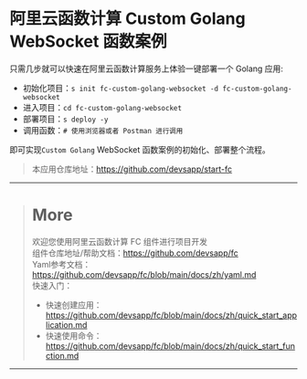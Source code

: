 # 阿里云函数计算 Custom Golang WebSocket 函数案例

只需几步就可以快速在阿里云函数计算服务上体验一键部署一个 Golang 应用:

- 初始化项目：`s init fc-custom-golang-websocket -d fc-custom-golang-websocket`
- 进入项目：`cd fc-custom-golang-websocket`
- 部署项目：`s deploy -y`
- 调用函数：`# 使用浏览器或者 Postman 进行调用`

即可实现`Custom Golang` WebSocket 函数案例的初始化、部署整个流程。

> 本应用仓库地址：https://github.com/devsapp/start-fc

------------------------------------
> # More
> 欢迎您使用阿里云函数计算 FC 组件进行项目开发   
> 组件仓库地址/帮助文档：https://github.com/devsapp/fc   
> Yaml参考文档：https://github.com/devsapp/fc/blob/main/docs/zh/yaml.md   
> 快速入门：
>   - 快速创建应用：https://github.com/devsapp/fc/blob/main/docs/zh/quick_start_application.md
>   - 快速使用命令：https://github.com/devsapp/fc/blob/main/docs/zh/quick_start_function.md
------------------------------------
